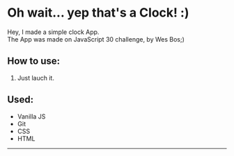 <h1>Oh wait... yep that's a Clock! :)</h1>

<p> Hey, I made a simple clock App.<br>
The App was made on JavaScript 30 challenge, by Wes Bos;) </p>

<h2>How to use: </h2>
<ol>
  <li>Just lauch it.</li>
</ol>

<h2>Used:</h2>
<ul>
  <li>Vanilla JS </li>
  <li>Git</li>
  <li>CSS</li>
  <li>HTML</li>
</ul>

<hr>
